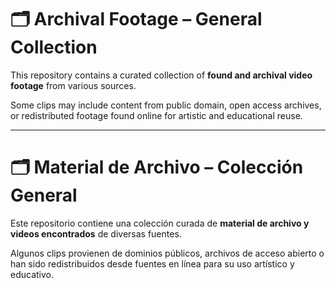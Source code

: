 # 🗂️ Archival Footage – General Collection

This repository contains a curated collection of **found and archival video footage** from various sources.

Some clips may include content from public domain, open access archives, or redistributed footage found online for artistic and educational reuse.


---

# 🗂️ Material de Archivo – Colección General

Este repositorio contiene una colección curada de **material de archivo y videos encontrados** de diversas fuentes.

Algunos clips provienen de dominios públicos, archivos de acceso abierto o han sido redistribuidos desde fuentes en línea para su uso artístico y educativo.
